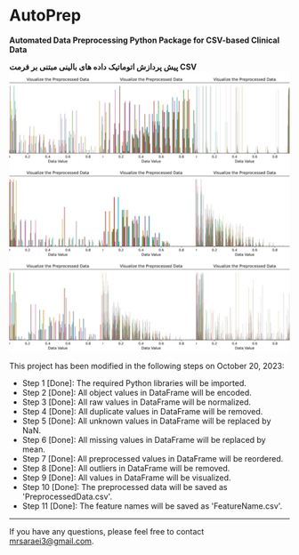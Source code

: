 # AutoPrep
**Automated Data Preprocessing Python Package for CSV-based Clinical Data**

**پیش پردازش اتوماتیک داده های بالینی مبتنی بر فرمت CSV**
![VisualizePreprocessedData](docs/AutoPrep.jpg)

This project has been modified in the following steps on October 20, 2023:

* Step 1 [Done]: The required Python libraries will be imported.
* Step 2 [Done]: All object values in DataFrame will be encoded.
* Step 3 [Done]: All raw values in DataFrame will be normalized.
* Step 4 [Done]: All duplicate values in DataFrame will be removed.
* Step 5 [Done]: All unknown values in DataFrame will be replaced by NaN.
* Step 6 [Done]: All missing values in DataFrame will be replaced by mean.
* Step 7 [Done]: All preprocessed values in DataFrame will be reordered.
* Step 8 [Done]: All outliers in DataFrame will be removed.
* Step 9 [Done]: All values in DataFrame will be visualized.
* Step 10 [Done]: The preprocessed data will be saved as 'PreprocessedData.csv'.
* Step 11 [Done]: The feature names will be saved as 'FeatureName.csv'.

---
If you have any questions, please feel free to contact mrsaraei3@gmail.com.
